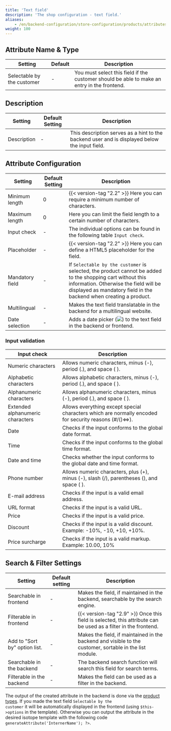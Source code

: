 ```yaml
---
title: 'Text field'
description: 'The shop configuration - text field.'
aliases:
    - /en/backend-configuration/store-configuration/products/attributes/text-field/
weight: 100
---
```


## Attribute Name &amp; Type

<table>
    <thead>
        <tr>
            <th>Setting</th>
            <th>Default</th> 
            <th>Description</th> 
        </tr>
    </thead>
    <tbody>
        <tr>
            <td>Selectable by the customer</td>
            <td>-</td> 
            <td>You must select this field if the customer should be able to make an entry in the frontend.</td>
        </tr>
    </tbody>
</table>


## Description

<table>
    <thead>
        <tr>
            <th>Setting</th> 
            <th>Default Setting</th> 
            <th>Description</th> 
        </tr>
    </thead>
    <tbody>
        <tr>
            <td>Description</td> 
            <td>-</td> 
            <td>This description serves as a hint to the backend user and is displayed below the input field.</td>
        </tr>
    </tbody>
</table>


## Attribute Configuration

<table>
    <thead>
        <tr>
            <th>Setting</th> 
            <th>Default Setting</th> 
            <th>Description</th>
        </tr>
    </thead>
    <tbody>
        <tr>
            <td>Minimum length</td>
            <td>0</td>
            <td>{{< version-tag "2.2" >}} Here you can require a minimum number of characters.</td> 
        </tr>
        <tr>
            <td>Maximum length</td> 
            <td>0</td> 
            <td>Here you can limit the field length to a certain number of characters.</td> 
        </tr>
        <tr>
            <td>Input check</td> 
            <td>-</td> 
            <td>The individual options can be found in the following table <code>Input check</code>.</td>
        </tr>
        <tr>
            <td>Placeholder</td> 
            <td>-</td> 
            <td>{{< version-tag "2.2" >}} Here you can define a HTML5 placeholder for the field.</td> 
        </tr>
        <tr>
            <td>Mandatory field</td> 
            <td>-</td> 
            <td>If <code>Selectable by the customer</code> is selected, the product cannot be added to the shopping cart without this information. Otherwise the field will be displayed as mandatory field in the backend when creating a product.</td> 
        </tr>
        <tr>
            <td>Multilingual</td> 
            <td>-</td> 
            <td>Makes the text field translatable in the backend for a multilingual website.</td> 
        </tr>
        <tr>
            <td>Date selection</td> 
            <td>-</td>
            <td>Adds a date picker (<img src="/de/images/datepicker.gif?classes=icon">) to the text field in the backend or frontend.</td>
        </tr>
    </tbody>
</table>


###  Input validation

<table>
    <thead>
        <tr>
            <th>Input check</th>
            <th>Description</th> 
        </tr>
    </thead>
    <tbody>
        <tr>
            <td>Numeric characters</td> 
            <td>Allows numeric characters, minus (-), period (.), and space ( ).</td>
        </tr>
        <tr>
            <td>Alphabetic characters</td> 
            <td>Allows alphabetic characters, minus (-), period (.), and space ( ).</td> 
        </tr>
        <tr>
            <td>Alphanumeric characters</td> 
            <td>Allows alphanumeric characters, minus (-), period (.), and space ( ).</td> 
        </tr>
        <tr>
            <td>Extended alphanumeric characters</td> 
            <td>Allows everything except special characters which are normally encoded for security reasons (#/()&lt;=&gt;).</td> 
        </tr>
        <tr>
            <td>Date</td> 
            <td>Checks if the input conforms to the global date format.</td> 
        </tr>
        <tr>
            <td>Time</td> <td>Checks if the input conforms to the global time format.</td> 
        </tr>
        <tr>
            <td>Date and time</td> 
            <td>Checks whether the input conforms to the global date and time format.</td> 
        </tr>
        <tr>
            <td>Phone number</td>
            <td>Allows numeric characters, plus (+), minus (-), slash (/), parentheses (), and space ( ).</td> 
        </tr>
        <tr>
            <td>E-mail address</td> 
            <td>Checks if the input is a valid email address.</td> 
        </tr>
        <tr>
            <td>URL format</td> 
            <td>Checks if the input is a valid URL.</td> 
        </tr>
        <tr>
            <td>Price</td>
            <td>Checks if the input is a valid price.</td> 
        </tr>
        <tr>
            <td>Discount</td> 
            <td>Checks if the input is a valid discount. Example: -10%, -10, +10, +10%.</td> 
        </tr>
        <tr>
            <td>Price surcharge</td> 
            <td>Checks if the input is a valid markup. Example: 10.00, 10%</td>
        </tr>
    </tbody>
</table>


## Search &amp; Filter Settings

<table>
    <thead>
        <tr>
            <th>Setting</th> 
            <th>Default setting</th> 
            <th>Description</th> 
        </tr>
    </thead>
    <tbody>
        <tr>
            <td>Searchable in frontend</td> 
            <td>-</td> 
            <td>Makes the field, if maintained in the backend, searchable by the search engine.</td> 
        </tr>
        <tr>
            <td>Filterable in frontend</td> 
            <td>-</td> 
            <td>{{< version-tag "2.9" >}} Once this field is selected, this attribute can be used as a filter in the frontend.</td> 
        </tr>
        <tr>
            <td>Add to "Sort by" option list.</td>
            <td>-</td>
            <td>Makes the field, if maintained in the backend and visible to the customer, sortable in the list module.</td>
        </tr>
        <tr>
            <td>Searchable in the backend</td> 
            <td>-</td> 
            <td>The backend search function will search this field for search terms.</td> 
        </tr>
        <tr>
            <td>Filterable in the backend</td>
            <td>-</td> 
            <td>Makes the field can be used as a filter in the backend.</td>
        </tr>
    </tbody>
</table>

The output of the created attribute in the backend is done via the [product types](/en/backend-configuration/store-configuration/products/product-types/). 
If you made the text field <code>Selectable by the customer</code> it will be automatically displayed in the frontend (using <code>$this->options</code> 
in the template). Otherwise you can output the attribute in the desired isotope template with the following code <code><?= $this->generateAttribute('InternerName'); ?></code>.
